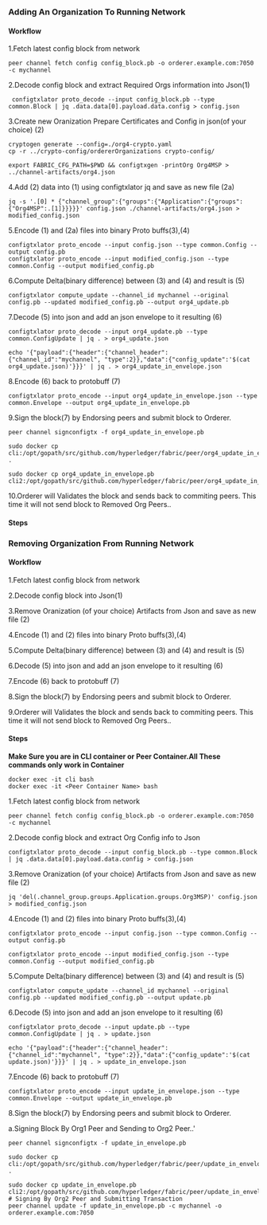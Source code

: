 ### Adding An Organization To Running Network

#### Workflow

1.Fetch latest config block from network
```
peer channel fetch config config_block.pb -o orderer.example.com:7050 -c mychannel
```

2.Decode config block and extract Required Orgs information into Json(1)

```
 configtxlator proto_decode --input config_block.pb --type common.Block | jq .data.data[0].payload.data.config > config.json
```

3.Create new Oranization Prepare Certificates and  Config in json(of your choice)  (2)
```
cryptogen generate --config=./org4-crypto.yaml
cp -r ../crypto-config/ordererOrganizations crypto-config/
```
```
export FABRIC_CFG_PATH=$PWD && configtxgen -printOrg Org4MSP > ../channel-artifacts/org4.json
```
4.Add (2) data into (1) using configtxlator jq and save as new file (2a)
```
jq -s '.[0] * {"channel_group":{"groups":{"Application":{"groups": {"Org4MSP":.[1]}}}}}' config.json ./channel-artifacts/org4.json > modified_config.json
```
5.Encode (1) and (2a) files into binary Proto buffs(3),(4)
```
configtxlator proto_encode --input config.json --type common.Config --output config.pb
configtxlator proto_encode --input modified_config.json --type common.Config --output modified_config.pb
```
6.Compute Delta(binary difference) between (3) and (4) and result is (5)

```
configtxlator compute_update --channel_id mychannel --original config.pb --updated modified_config.pb --output org4_update.pb
```
7.Decode (5) into json and add an json envelope to it resulting (6)
```
configtxlator proto_decode --input org4_update.pb --type common.ConfigUpdate | jq . > org4_update.json

echo '{"payload":{"header":{"channel_header":{"channel_id":"mychannel", "type":2}},"data":{"config_update":'$(cat org4_update.json)'}}}' | jq . > org4_update_in_envelope.json
```
8.Encode (6) back to protobuff (7)
```
configtxlator proto_encode --input org4_update_in_envelope.json --type common.Envelope --output org4_update_in_envelope.pb
```
9.Sign the block(7) by Endorsing peers and submit block to Orderer.
```
peer channel signconfigtx -f org4_update_in_envelope.pb

sudo docker cp cli:/opt/gopath/src/github.com/hyperledger/fabric/peer/org4_update_in_envelope.pb .

sudo docker cp org4_update_in_envelope.pb cli2:/opt/gopath/src/github.com/hyperledger/fabric/peer/org4_update_in_envelope.pb
```
10.Orderer will Validates the block and sends back to commiting peers. This time it will not send block to Removed Org Peers..


#### Steps


### Removing Organization From Running Network

#### Workflow

1.Fetch latest config block from network

2.Decode config block into Json(1)

3.Remove Oranization (of your choice) Artifacts from Json and save as new file (2)

4.Encode (1) and (2) files into binary Proto buffs(3),(4)

5.Compute Delta(binary difference) between (3) and (4) and result is (5)

6.Decode (5) into json and add an json envelope to it resulting (6)

7.Encode (6) back to protobuff (7)

8.Sign the block(7) by Endorsing peers and submit block to Orderer.

9.Orderer will Validates the block and sends back to commiting peers. This time it will not send block to Removed Org Peers..

#### Steps
**Make Sure you are in CLI container or Peer Container.All These commands only work in Container**
```
docker exec -it cli bash
docker exec -it <Peer Container Name> bash

```

1.Fetch latest config block from network

```
peer channel fetch config config_block.pb -o orderer.example.com:7050 -c mychannel
```

2.Decode config block and extract Org Config info to Json

```
configtxlator proto_decode --input config_block.pb --type common.Block | jq .data.data[0].payload.data.config > config.json
```

3.Remove Oranization (of your choice) Artifacts from Json and save as new file (2)

```
jq 'del(.channel_group.groups.Application.groups.Org3MSP)' config.json > modified_config.json
```

4.Encode (1) and (2) files into binary Proto buffs(3),(4)
```
configtxlator proto_encode --input config.json --type common.Config --output config.pb

configtxlator proto_encode --input modified_config.json --type common.Config --output modified_config.pb
```

5.Compute Delta(binary difference) between (3) and (4) and result is (5)
```
configtxlator compute_update --channel_id mychannel --original config.pb --updated modified_config.pb --output update.pb
```

6.Decode (5) into json and add an json envelope to it resulting (6)

```
configtxlator proto_decode --input update.pb --type common.ConfigUpdate | jq . > update.json

echo '{"payload":{"header":{"channel_header":{"channel_id":"mychannel", "type":2}},"data":{"config_update":'$(cat update.json)'}}}' | jq . > update_in_envelope.json
```

7.Encode (6) back to protobuff (7)
```
configtxlator proto_encode --input update_in_envelope.json --type common.Envelope --output update_in_envelope.pb
```

8.Sign the block(7) by Endorsing peers and submit block to Orderer.

a.Signing Block By Org1 Peer and Sending to Org2 Peer..'
```
peer channel signconfigtx -f update_in_envelope.pb

sudo docker cp cli:/opt/gopath/src/github.com/hyperledger/fabric/peer/update_in_envelope.pb .

sudo docker cp update_in_envelope.pb cli2:/opt/gopath/src/github.com/hyperledger/fabric/peer/update_in_envelope.pb
# Signing By Org2 Peer and Submitting Transaction
peer channel update -f update_in_envelope.pb -c mychannel -o orderer.example.com:7050

```
